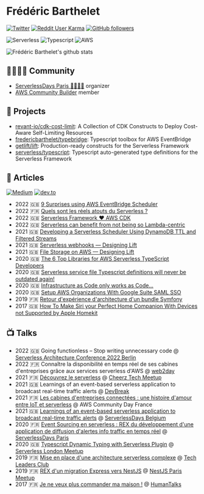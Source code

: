 # Frédéric Barthelet

[![Twitter](https://img.shields.io/twitter/follow/bartheletf.svg?style=social&label=@bartheletf)](https://twitter.com/bartheletf)
[![Reddit User Karma](https://img.shields.io/reddit/user-karma/combined/bartheletf?label=reddit&style=social)](https://www.reddit.com/user/bartheletf)
[![GitHub followers](https://img.shields.io/github/followers/fredericbarthelet?style=social)](https://github.com/fredericbarthelet)

![Serverless](https://img.shields.io/badge/Serverless-%23FFFFFF?logo=serverless&logoColor=red&style=for-the-badge)
![Typescript](https://img.shields.io/badge/typescript%20-%23FFFFFF.svg?&style=for-the-badge&logo=typescript&logoColor=blue)
![AWS](https://img.shields.io/badge/AWS-%23FFFFFF?logo=amazon-aws&logoColor=orange&style=for-the-badge)

![Frédéric Barthelet's github stats](https://github-readme-stats.vercel.app/api?username=fredericbarthelet&count_private=true&show_icons=true&hide_border=true&custom_title=Github%20Stats&theme=transparent)

## 👨‍👩‍👧‍👦 Community

- [ServerlessDays Paris 🦄🗼🇫🇷](https://paris.serverlessdays.io/) organizer
- [AWS Community Builder](https://aws.amazon.com/fr/developer/community/community-builders/) member

## 🚀 Projects

- [revant-io/cdk-cost-limit](https://github.com/revant-io/cdk-cost-limit): A Collection of CDK Constructs to Deploy Cost-Aware Self-Limiting Resources
- [fredericbarthelet/typebridge](https://github.com/fredericbarthelet/typebridge): Typescript toolbox for AWS EventBridge
- [getlift/lift](https://github.com/getlift/lift): Production-ready constructs for the Serverless Framework
- [serverless/typescript](https://github.com/serverless/typescript): Typescript auto-generated type definitions for the Serverless Framework

## 📖 Articles

[![Medium](https://img.shields.io/badge/medium-@fbarthelet-black?style=social&logo=medium)](https://medium.com/@fbarthelet)
[![dev.to](https://img.shields.io/badge/dev.to-@fredericbarthelet-black?style=social&logo=dev.to)](https://dev.to/fredericbarthelet)

- 2022 🇬🇧 [9 Surprises using AWS EventBridge Scheduler](https://dev.to/kumo/9-surprises-using-aws-eventbridge-scheduler-13b6)
- 2022 🇫🇷 [Quels sont les réels atouts du Serverless ?](https://www.itpro.fr/quels-sont-les-reels-atouts-du-serverless/)
- 2022 🇬🇧 [Serverless Framework ️❤️ AWS CDK](https://dev.to/kumo/serverless-framework-aws-cdk-1dnf)
- 2022 🇬🇧 [Serverless can benefit from not being so Lambda-centric](https://dev.to/kumo/serverless-can-benefit-from-not-being-so-lambda-centric-1c4h)
- 2021 🇬🇧 [Developing a Serverless Scheduler Using DynamoDB TTL and Filtered Streams](https://www.serverless.com/blog/guest-post-developing-a-serverless-scheduler-using-dynamodb-ttl-and-filtered-streams)
- 2021 🇬🇧 [Serverless webhooks — Designing Lift](https://medium.com/serverless-transformation/serverless-webhooks-designing-lift-d01fcdca2bd5)
- 2021 🇬🇧 [File Storage on AWS — Designing Lift](https://medium.com/serverless-transformation/file-storage-on-aws-designing-lift-1caf8c7b9bb0)
- 2020 🇬🇧 [The 6 Top Libraries for AWS Serverless TypeScript Developers](https://medium.com/serverless-transformation/the-awesome-libraries-of-aws-typescript-serverless-developers-c50e859a0ef0)
- 2020 🇬🇧 [Serverless service file Typescript definitions will never be outdated again!](https://medium.com/serverless-transformation/serverless-service-file-typescript-definitions-will-never-be-outdated-again-f5c0d2a80e95)
- 2020 🇬🇧 [Infrastructure as Code only works as Code…](https://medium.com/serverless-transformation/infrastructure-as-code-only-works-as-code-a8f0072b29cf)
- 2020 🇬🇧 [Setup AWS Organizations With Google Suite SAML SSO](https://medium.com/serverless-transformation/setup-aws-organizations-with-google-suite-saml-sso-7e676f5ed3e1)
- 2019 🇫🇷 [Retour d'expérience d'architecture d'un bundle Symfony](https://afsy.fr/avent/2019/18-rex-implementation-bundle-symfony)
- 2017 🇬🇧 [How To Make Siri your Perfect Home Companion With Devices not Supported by Apple Homekit](https://blog.theodo.com/2017/08/make-siri-perfect-home-companion-devices-not-supported-apple-homekit/)

## 📺 Talks

- 2022 🇬🇧 Going functionless – Stop writing unnecessary code @ [Serverless Architecture Conference 2022 Berlin](https://serverless-architecture.io/berlin/)
- 2022 🇫🇷 Connaître la disponibilité en temps réel de ses cabines d'entreprises grâce aux services serverless d'AWS @ [web2day](https://web2day.co/)
- 2021 🇫🇷 [Découvrez le serverless](https://www.youtube.com/watch?v=2hw5qz-95YA) @ [Cheerz Tech Meetup](https://www.meetup.com/fr-FR/cheerz-tech-meetups/)
- 2021 🇬🇧 Learnings of an event-based serverless application to broadcast real-time traffic alerts @ [DevBreak](https://www.devbreak.io/)
- 2021 🇫🇷 [Les cabines d'entreprises connectées : une histoire d'amour entre IoT et serverless](https://youtu.be/RwAEUx55Zew?t=21760) @ AWS Community Day France
- 2021 🇬🇧 [Learnings of an event-based serverless application to broadcast real-time traffic alerts](https://www.youtube.com/watch?v=AJir5savltM) @ [ServerlessDays Belgium](https://www.meetup.com/fr-FR/ServerlessDays-Belgium/)
- 2020 🇫🇷 [Event Sourcing en serverless : REX du développement d'une application de diffusion d'alertes info traffic en temps réel](https://www.youtube.com/watch?v=w_7dz77P9DE) @ [ServerlessDays Paris](https://paris.serverlessdays.io/)
- 2020 🇬🇧 [Typescript Dynamic Typing with Serverless Plugin](https://www.youtube.com/watch?v=s0nX_MDSDag) @ [Serverless London Meetup](https://www.meetup.com/Serverless-London/)
- 2019 🇫🇷 [Mise en place d'une architecture serverless complexe](https://www.youtube.com/watch?v=2n9AWXvb32E) @ [Tech Leaders Club](https://www.techleaders.club)
- 2019 🇫🇷 [REX d'un migration Express vers NestJS](https://www.youtube.com/watch?v=nNrt-6j18_w) @ [NestJS Paris Meetup](https://www.meetup.com/NestJS-Paris-Meetup/)
- 2017 🇫🇷 [Je ne veux plus commander ma maison !](https://www.youtube.com/watch?v=QE-BuO4EjuM) @ [HumanTalks](https://humantalks.com)
